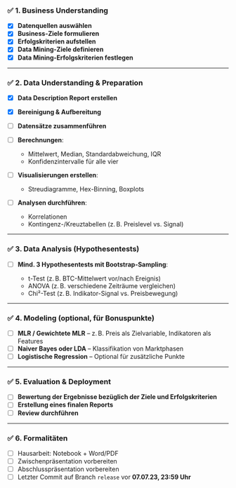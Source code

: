 ### ✅ **1. Business Understanding**

* [x] **Datenquellen auswählen** 
* [x] **Business-Ziele formulieren**
* [x] **Erfolgskriterien aufstellen**
* [x] **Data Mining-Ziele definieren**
* [x] **Data Mining-Erfolgskriterien festlegen**

---

### ✅ **2. Data Understanding & Preparation**

* [x] **Data Description Report erstellen** 
* [x] **Bereinigung & Aufbereitung**
* [ ] **Datensätze zusammenführen**
* [ ] **Berechnungen**:

  * Mittelwert, Median, Standardabweichung, IQR
  * Konfidenzintervalle für alle vier
* [ ] **Visualisierungen erstellen**:

  * Streudiagramme, Hex-Binning, Boxplots
* [ ] **Analysen durchführen**:

  * Korrelationen
  * Kontingenz-/Kreuztabellen (z. B. Preislevel vs. Signal)

---

### ✅ **3. Data Analysis (Hypothesentests)**

* [ ] **Mind. 3 Hypothesentests mit Bootstrap-Sampling**:

  * t-Test (z. B. BTC-Mittelwert vor/nach Ereignis)
  * ANOVA (z. B. verschiedene Zeiträume vergleichen)
  * Chi²-Test (z. B. Indikator-Signal vs. Preisbewegung)

---

### ✅ **4. Modeling (optional, für Bonuspunkte)**

* [ ] **MLR / Gewichtete MLR** – z. B. Preis als Zielvariable, Indikatoren als Features
* [ ] **Naiver Bayes oder LDA** – Klassifikation von Marktphasen
* [ ] **Logistische Regression** – Optional für zusätzliche Punkte

---

### ✅ **5. Evaluation & Deployment**

* [ ] **Bewertung der Ergebnisse bezüglich der Ziele und Erfolgskriterien**
* [ ] **Erstellung eines finalen Reports**
* [ ] **Review durchführen**

---

### ✅ **6. Formalitäten**

* [ ] Hausarbeit: Notebook + Word/PDF
* [ ] Zwischenpräsentation vorbereiten
* [ ] Abschlusspräsentation vorbereiten
* [ ] Letzter Commit auf Branch `release` vor **07.07.23, 23:59 Uhr**